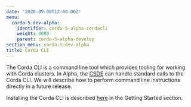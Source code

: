 ```yaml
---
date: '2020-09-08T12:00:00Z'
menu:
  corda-5-dev-alpha:
    identifier: corda-5-alpha-cordacli
    weight: 4000
    parent: corda-5-alpha-develop
section_menu: corda-5-dev-alpha
title: Corda CLI
---
```


<!--db-config - Ben
initial-config - Ben

network - charlie/yash

secret-config - Ben
topic-config - Ben
virtual-node - Me
-->
The Corda CLI is a command line tool which provides tooling for working with Corda clusters.
In Alpha, the [CSDE](../../getting-started/cordapp-standard-development-environment/csde.html) can handle standard calls to the Corda CLI.
We will describe how to perform command line instructions directly in a future release.
<!--However, if you prefer, you can perform command line instructions directly, as described in this section.-->
Installing the Corda CLI is described [here](../../getting-started/installing-corda-cli.html) in the Getting Started section.

